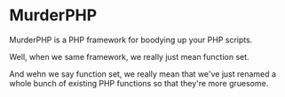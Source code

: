 MurderPHP
=========

MurderPHP is a PHP framework for boodying up your PHP scripts. 

Well, when we same framework, we really just mean function set.

And wehn we say function set, we really mean that we've just renamed
a whole bunch of existing PHP functions so that they're more gruesome.
